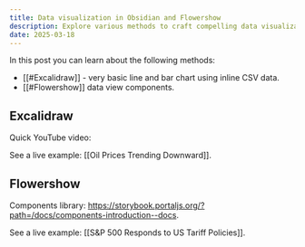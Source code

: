 ```yaml
---
title: Data visualization in Obsidian and Flowershow
description: Explore various methods to craft compelling data visualizations, including interactive charts, using Obsidian and seamlessly publish your insights with Flowershow.
date: 2025-03-18
---
```


In this post you can learn about the following methods:

- [[#Excalidraw]] - very basic line and bar chart using inline CSV data.
- [[#Flowershow]] data view components.

## Excalidraw

Quick YouTube video:

See a live example: [[Oil Prices Trending Downward]].

## Flowershow

Components library: https://storybook.portaljs.org/?path=/docs/components-introduction--docs.

See a live example: [[S&P 500 Responds to US Tariff Policies]].